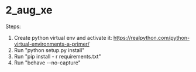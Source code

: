 # 2_aug_xe

Steps: 
1) Create python virtual env and activate it: https://realpython.com/python-virtual-environments-a-primer/
2) Run "python setup.py install"
3) Run "pip install - r requirements.txt"
4) Run "behave --no-capture"

